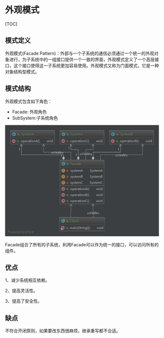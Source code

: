# 外观模式

[TOC]

## 模式定义

外观模式(Facade Pattern)：外部与一个子系统的通信必须通过一个统一的外观对象进行，为子系统中的一组接口提供一个一致的界面，外观模式定义了一个高层接口，这个接口使得这一子系统更加容易使用。外观模式又称为门面模式，它是一种对象结构型模式。

## 模式结构

外观模式包含如下角色：

- Facade: 外观角色
- SubSystem:子系统角色

![facade.png](https://github.com/Grootzz/design-pattern/blob/master/src/main/resources/img/structural/facade.png?raw=true)

Facade组合了所有的子系统，利用Facade可以作为统一的接口，可以访问所有的组件。

## 优点

1、减少系统相互依赖。

 2、提高灵活性。 

3、提高了安全性。

## 缺点

不符合开闭原则，如果要改东西很麻烦，继承重写都不合适。
